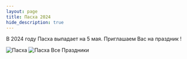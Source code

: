 ```yaml
---
layout: page
title: Пасха 2024
hide_description: true
---
```

В 2024 году Пасха выпадает на 5 мaя. Приглашаем Вас на праздник !

![Пасха](/assets/img/pasha_2024.JPG#right)
![Пасха Все Праздники](/assets/img/paskha_all_holidays.JPG.JPG#right)

